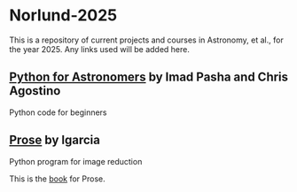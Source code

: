 # Norlund-2025
This is a repository of current projects and courses in Astronomy, et al., for the year 2025. Any links used will be added here.

## [Python for Astronomers](https://github.com/prappleizer/prappleizer.github.io) by Imad Pasha and Chris Agostino
Python code for beginners

## [Prose](https://github.com/lgrcia/prose) by lgarcia
Python program for image reduction

This is the [book](https://prose.readthedocs.io/en/latest/ipynb/fitsmanager.html) for Prose.
